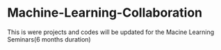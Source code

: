 # Machine-Learning-Collaboration
This is were projects and codes will be updated for the Macine Learning Seminars(6 months duration)
